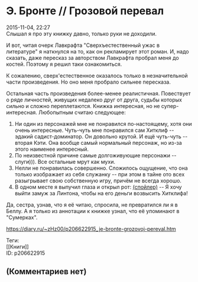 Э. Бронте // Грозовой перевал
=============================

  
2015-11-04, 22:27  
 Слышал я про эту книжку давно, только руки не доходили.   
   
 И вот, читая очерк Лавкрафта "Сверхъестественный ужас в литературе" я наткнулся на то, как он рекламирует этот роман. И, надо сказать, даже пересказ за авторством Лавкрафта пробрал меня до костей. Поэтому я решил таки ознакомиться.   
   
 К сожалению, сверх'естественное оказалось только в незначительной части произведения. Но оно меня пробрало сильнее пересказа.   
   
 Остальная часть произведения более-менее реалистичная. Повествует о ряде личностей, живущих недалеко друг от друга, судьбы которых сильно и сложно переплетаются. Книжка интересная, но не супер-интересная. Любопытным считаю следующее:   
   
 1) Ни один из персонажей мне не понравился по-настоящему, хотя они очень интересные. Чуть-чуть мне понравился сам Хитклиф -- эдакий садист-доминатор. Он довольно крутой. И ещё чуть-чуть -- вторая Кэти. Она вообще самый нормальный персонаж, но из-за этого наименее интересный.   
 2) По неизвестной причине самые долгоживующие персонажи -- слуги))). Все остальные мрут как мухи.   
 3) Нелли не понравилась совершенно. Сложилось ощущение, что она только изображает из себя служанку -- при этом в тайне ото всех разыгрывает свою собственную игру, причём не всегда хорошо.   
 4) В одном месте я выпучил глаза и открыл рот:  [(спойлер)](https://zHz00.diary.ru/p206622915.htm?index=1#linkmore206622915m1)    -- Я хочу выйти замуж за Линтона, чтобы на его деньги возвысить Хитклифа!     
   
 Да, сестра, узнав, что я её читаю, спросила, не превратился ли я в Беллу. А я только из аннотации к книжке узнал, что её упоминают в "Сумерках".   
  
<https://diary.ru/~zHz00/p206622915_je-bronte-grozovoj-pereval.htm>  
  
Теги:  
[[Книги]]  
ID: p206622915  


(Комментариев нет)
------------------